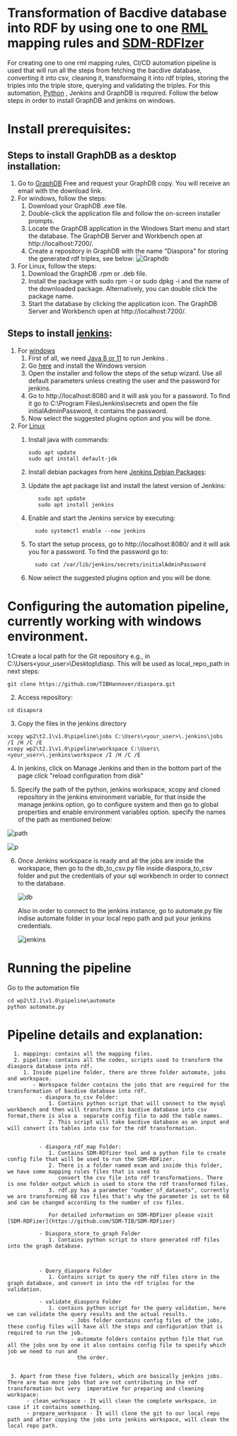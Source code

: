 # Transformation of Bacdive database into RDF by using one to one [RML](https://rml.io/specs/rml/#overview-0) mapping rules and [SDM-RDFIzer](https://github.com/SDM-TIB/SDM-RDFizer) 

For creating one to one rml mapping rules, CI/CD automation pipeline is used that will run all the steps from fetching the bacdive database, converting it into csv, cleaning it, transformaing it into rdf triples, storing the triples into the triple store, querying and validating the triples. For this automation, [Python](https://www.python.org/downloads/) , Jenkins and GraphDB is required. Follow the below steps in order to install GraphDB and jenkins on windows. 

      
# Install prerequisites:

  

  ## Steps to install GraphDB as a desktop installation:
  1. Go to [GraphDB](https://www.ontotext.com/products/graphdb/graphdb-free/) Free and request your GraphDB copy. You will receive an email with the download link. 
  2. For windows, follow the steps: 
       1. Download your GraphDB .exe file.
       2. Double-click the application file and follow the on-screen installer prompts.
       3. Locate the GraphDB application in the Windows Start menu and start the database. The GraphDB Server and Workbench open at http://localhost:7200/.
       4. Create a repository in GraphDB with the name "Diaspora" for storing the generated rdf triples, see below:
       ![Graphdb](https://user-images.githubusercontent.com/55106484/176881416-3f39143e-6615-4e83-9f04-80338fc589dc.PNG)
  3. For Linux, follow the steps:
       1. Download the GraphDB .rpm or .deb file.
       2. Install the package with sudo rpm -i or sudo dpkg -i and the name of the downloaded package. Alternatively, you can double click the package name.
       3. Start the database by clicking the application icon. The GraphDB Server and Workbench open at http://localhost:7200/.

      
  ## Steps to install [jenkins](https://www.jenkins.io/doc/book/installing/): 
  1. For [windows](https://www.jenkins.io/doc/book/installing/windows/)
       1. First of all, we need [Java 8 or 11](https://www.java.com/en/download/help/windows_manual_download.html) to run Jenkins .
       2. Go [here](https://www.jenkins.io/download/#downloading-jenkins) and install the Windows version
       3. Open the installer and follow the steps of the setup wizard. Use all default parameters unless creating the user and the password for jenkins.
       4. Go to http://localhost:8080 and it will ask you for a password. To find it go to C:\Program Files\Jenkins\secrets and open the file initialAdminPassword, it contains the password.
       5. Now select the suggested plugins option and you will be done.
  2. For [Linux](https://www.jenkins.io/doc/book/installing/linux/)
       1. Install java with commands:

          ```
          sudo apt update
          sudo apt install default-jdk
          
          ```
       2. Install debian packages from here [Jenkins Debian Packages](https://pkg.jenkins.io/debian-stable/):
       3. Update the apt package list and install the latest version of Jenkins:
          ```
             sudo apt update
             sudo apt install jenkins
          
          ```
       4. Enable and start the Jenkins service by executing:
          ```
            sudo systemctl enable --now jenkins
          ```
       5. To start the setup process, go to http://localhost:8080/ and it will ask you for a password. To find the password go to: 
            ```
              sudo cat /var/lib/jenkins/secrets/initialAdminPassword
            ```
       6. Now select the suggested plugins option and you will be done.


       
# Configuring the automation pipeline, currently working with windows environment. 

1.Create a local path for the Git repository e.g., in C:\Users\<your_user>\Desktop\diasp. This will be used as local_repo_path in next steps:
```
git clone https://github.com/TIBHannover/diaspora.git
```

2. Access repository:

```
cd disapora
```

3. Copy the files in the jenkins directory

```
xcopy wp2\t2.1\v1.0\pipeline\jobs C:\Users\<your_user>\.jenkins\jobs /I /H /C /E
xcopy wp2\t2.1\v1.0\pipeline\workspace C:\Users\<your_user>\.jenkins\workspace /I /H /C /E
```

4. In jenkins, click on Manage Jenkins and then in the bottom part of the page click "reload configuration from disk"

5. Specify the path of the python, jenkins workspace, xcopy and cloned repository in the jenkins environment variable, for that inside the manage jenkins option, go to configure system and then go to global properties and enable environment variables option. specify the names of the path as mentioned below:

![path](https://user-images.githubusercontent.com/55106484/176935037-04442cb2-a133-4a08-8125-61df1053c58a.PNG)

![p](https://user-images.githubusercontent.com/55106484/176946958-de23c907-575b-46e4-af55-265a34581ec1.PNG)


6. Once Jenkins workspace is ready and all the jobs are inside the workspace, then go to the db_to_csv.py file inside diaspora_to_csv folder and put the credentials of    your sql workbench in order to connect to the database.    

   ![db](https://user-images.githubusercontent.com/55106484/176936219-6b697cb6-89d6-41c3-ab88-04f3d5af4057.PNG)
   
   Also in order to connect to the jenkins instance, go to automate.py file indise automate folder in your local repo path and put your jenkins credentials.
   
   ![jenkins](https://user-images.githubusercontent.com/55106484/176936641-cbdf7e20-fe02-43e4-81c5-9f7d432b9722.PNG)

# Running the pipeline



Go to the automation file
```
cd wp2\t2.1\v1.0\pipeline\automate
python automate.py
```
# Pipeline details and explanation:
      1. mappings: contains all the mapping files. 
      2. pipeline: contains all the codes, scripts used to transform the diaspora database into rdf.
         1. Inside pipeline folder, there are three folder automate, jobs and workspace.
            - Workspace folder contains the jobs that are required for the transformation of bacdive database into rdf.
              - diaspora_to_csv Folder:
                 1. Contains python script that will connect to the mysql workbench and then will transform its bacdive database into csv format,there is also a  separate config file to add the table names.  
                 2. This script will take bacdive database as an input and will convert its tables into csv for the rdf transformation. 


              - diaspora_rdf_map Folder:
                 1. Contains SDM-RDfizer tool and a python file to create config file that will be used to run the SDM-RDFizer. 
                 2. There is a folder named exam and inside this folder, we have some mapping rules files that is used to 
                    convert the csv file into rdf transformations. There is one folder output which is used to store the rdf transformed files. 
                 3. rdf.py has a parameter "number_of_datasets", currently we are transforming 68 csv files that's why the parameter is set to 68 and can be changed according to the number of csv files.

                 For detailed information on SDM-RDFizer please visit [SDM-RDFizer](https://github.com/SDM-TIB/SDM-RDFizer)

              - Diaspora_store_to_graph Folder
                 1. Contains python script to store generated rdf files into the graph database. 


    
              - Query_diaspora Folder
                 1. Contains script to query the rdf files store in the graph database, and convert in into the rdf triples for the validation. 
    
              - validate_diaspora Folder
                 1. contains python script for the query validation, here we can validate the query results and the actual results. 
                        - Jobs folder contains config files of the jobs, these config files will have all the steps and configuration that is required to run the job.
                        - automate folders contains python file that run all the jobs one by one it also contains config file to specify which job we need to run and
                          the order.
   

     3. Apart from these five folders, which are basically jenkins jobs. There are two more jobs that are not contributing in the rdf transformation but very  imperative for preparing and cleaning workspace:
          - clean_workspace - It will clean the complete workspace, in case if it contains something.
          - prepare_workspace - It will clone the git to our local repo path and after copying the jobs into jenkins workspace, will clean the local repo path. 

    

